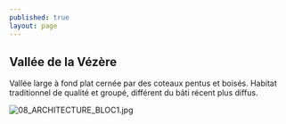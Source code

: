 ```yaml
---
published: true
layout: page
---
```

##  Vallée de la Vézère

Vallée large à fond plat cernée par des coteaux pentus et boisés. Habitat traditionnel de qualité et groupé, différent du bâti récent plus diffus.

![08_ARCHITECTURE_BLOC1.jpg]({{site.baseurl}}/data/images/8/architecture/08_ARCHITECTURE_BLOC1.jpg)
